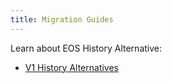```yaml
---
title: Migration Guides
---
```


Learn about EOS History Alternative:

- [V1 History Alternatives](01_v1-history-alternatives.md)
